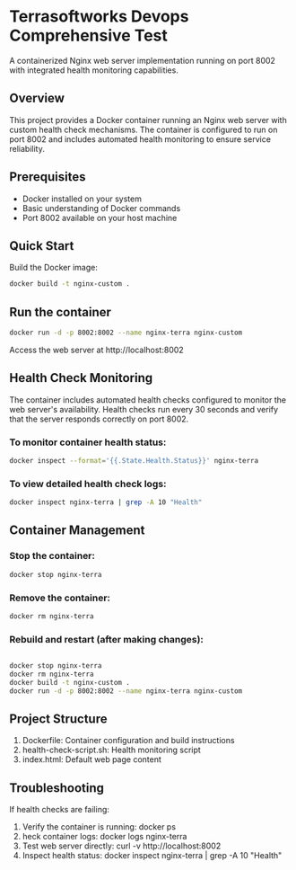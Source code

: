 # Terrasoftworks Devops Comprehensive Test

A containerized Nginx web server implementation running on port 8002 with integrated health monitoring capabilities.

## Overview

This project provides a Docker container running an Nginx web server with custom health check mechanisms. The container is configured to run on port 8002 and includes automated health monitoring to ensure service reliability.

## Prerequisites

- Docker installed on your system
- Basic understanding of Docker commands
- Port 8002 available on your host machine

## Quick Start


Build the Docker image:
```bash
docker build -t nginx-custom .
```

## Run the container

```bash
docker run -d -p 8002:8002 --name nginx-terra nginx-custom
```

Access the web server at http://localhost:8002

## Health Check Monitoring
The container includes automated health checks configured to monitor the web server's availability. Health checks run every 30 seconds and verify that the server responds correctly on port 8002.

### To monitor container health status:

```bash
docker inspect --format='{{.State.Health.Status}}' nginx-terra
```

### To view detailed health check logs:

```bash
docker inspect nginx-terra | grep -A 10 "Health"
```

## Container Management
### Stop the container:

```bash
docker stop nginx-terra
```

### Remove the container:

```bash
docker rm nginx-terra

```

### Rebuild and restart (after making changes):

```bash

docker stop nginx-terra
docker rm nginx-terra
docker build -t nginx-custom .
docker run -d -p 8002:8002 --name nginx-terra nginx-custom
```

## Project Structure

1. Dockerfile: Container configuration and build instructions
2. health-check-script.sh: Health monitoring script
3. index.html: Default web page content

## Troubleshooting
If health checks are failing:

1. Verify the container is running: docker ps
2. heck container logs: docker logs nginx-terra
3. Test web server directly: curl -v http://localhost:8002
4. Inspect health status: docker inspect nginx-terra | grep -A 10 "Health"